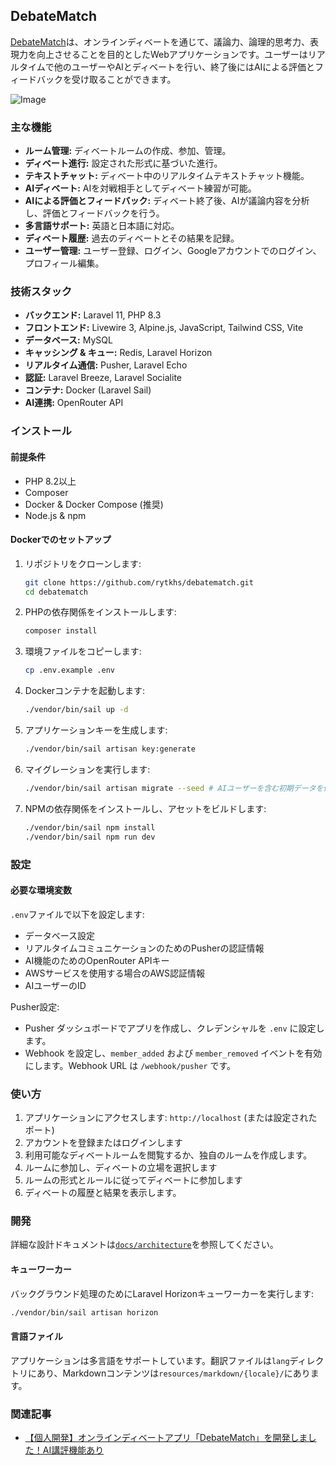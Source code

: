 ## DebateMatch

[DebateMatch](http://debate-match.com)は、オンラインディベートを通じて、議論力、論理的思考力、表現力を向上させることを目的としたWebアプリケーションです。ユーザーはリアルタイムで他のユーザーやAIとディベートを行い、終了後にはAIによる評価とフィードバックを受け取ることができます。

![Image](https://github.com/user-attachments/assets/7ff8c821-8e9e-4af8-ba09-493155544c3f)

### 主な機能

- **ルーム管理:** ディベートルームの作成、参加、管理。
- **ディベート進行:** 設定された形式に基づいた進行。
- **テキストチャット:** ディベート中のリアルタイムテキストチャット機能。
- **AIディベート:** AIを対戦相手としてディベート練習が可能。
- **AIによる評価とフィードバック:**
  ディベート終了後、AIが議論内容を分析し、評価とフィードバックを行う。
- **多言語サポート:** 英語と日本語に対応。
- **ディベート履歴:** 過去のディベートとその結果を記録。
- **ユーザー管理:**
  ユーザー登録、ログイン、Googleアカウントでのログイン、プロフィール編集。

### 技術スタック

- **バックエンド:** Laravel 11, PHP 8.3
- **フロントエンド:** Livewire 3, Alpine.js, JavaScript, Tailwind CSS, Vite
- **データベース:** MySQL
- **キャッシング & キュー:** Redis, Laravel Horizon
- **リアルタイム通信:** Pusher, Laravel Echo
- **認証:** Laravel Breeze, Laravel Socialite
- **コンテナ:** Docker (Laravel Sail)
- **AI連携:** OpenRouter API

### インストール

#### 前提条件

- PHP 8.2以上
- Composer
- Docker & Docker Compose (推奨)
- Node.js & npm

#### Dockerでのセットアップ

1.  リポジトリをクローンします:

    ```bash
    git clone https://github.com/rytkhs/debatematch.git
    cd debatematch
    ```

2.  PHPの依存関係をインストールします:

    ```bash
    composer install
    ```

3.  環境ファイルをコピーします:

    ```bash
    cp .env.example .env
    ```

4.  Dockerコンテナを起動します:

    ```bash
    ./vendor/bin/sail up -d
    ```

5.  アプリケーションキーを生成します:

    ```bash
    ./vendor/bin/sail artisan key:generate
    ```

6.  マイグレーションを実行します:

    ```bash
    ./vendor/bin/sail artisan migrate --seed # AIユーザーを含む初期データを作成
    ```

7.  NPMの依存関係をインストールし、アセットをビルドします:

    ```bash
    ./vendor/bin/sail npm install
    ./vendor/bin/sail npm run dev
    ```

### 設定

#### 必要な環境変数

`.env`ファイルで以下を設定します:

- データベース設定
- リアルタイムコミュニケーションのためのPusherの認証情報
- AI機能のためのOpenRouter APIキー
- AWSサービスを使用する場合のAWS認証情報
- AIユーザーのID

Pusher設定:

- Pusher ダッシュボードでアプリを作成し、クレデンシャルを `.env` に設定します。
- Webhook を設定し、`member_added` および `member_removed`
  イベントを有効にします。Webhook URL は `/webhook/pusher` です。

### 使い方

1.  アプリケーションにアクセスします: `http://localhost`
    (または設定されたポート)
2.  アカウントを登録またはログインします
3.  利用可能なディベートルームを閲覧するか、独自のルームを作成します。
4.  ルームに参加し、ディベートの立場を選択します
5.  ルームの形式とルールに従ってディベートに参加します
6.  ディベートの履歴と結果を表示します。

### 開発

詳細な設計ドキュメントは[`docs/architecture`](docs/architecture)を参照してください。

#### キューワーカー

バックグラウンド処理のためにLaravel Horizonキューワーカーを実行します:

```bash
./vendor/bin/sail artisan horizon
```

#### 言語ファイル

アプリケーションは多言語をサポートしています。翻訳ファイルは`lang`ディレクトリにあり、Markdownコンテンツは`resources/markdown/{locale}/`にあります。

### 関連記事

- [【個人開発】オンラインディベートアプリ「DebateMatch」を開発しました！AI講評機能あり](https://qiita.com/rtkhs/items/1ae5fea5d6fa315edbca)
